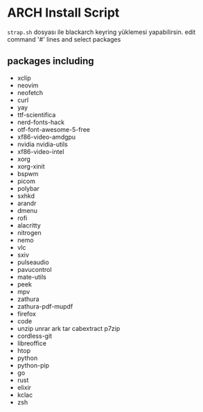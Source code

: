 # ARCH Install Script

<code>strap.sh</code>  dosyası ile blackarch keyring yüklemesi yapabilirsin.
edit command '#' lines and select packages
## packages including
* xclip               
* neovim
* neofetch            
* curl
* yay                 
* ttf-scientifica
* nerd-fonts-hack     
* otf-font-awesome-5-free
* xf86-video-amdgpu   
* nvidia nvidia-utils
* xf86-video-intel    
* xorg
* xorg-xinit          
* bspwm
* picom               
* polybar
* sxhkd               
* arandr
* dmenu               
* rofi
* alacritty           
* nitrogen
* nemo                
* vlc
* sxiv                
* pulseaudio
* pavucontrol         
* mate-utils
* peek                
* mpv
* zathura             
* zathura-pdf-mupdf
* firefox             
* code
* unzip unrar ark tar cabextract p7zip
* cordless-git        
* libreoffice
* htop                
* python
* python-pip          
* go
* rust                
* elixir
* kclac               
* zsh 
